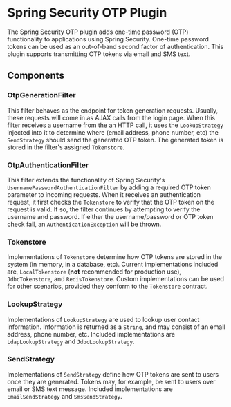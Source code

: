 # Spring Security OTP Plugin

The Spring Security OTP plugin adds one-time password (OTP) functionality to applications using Spring Security.  One-time password tokens can be used as an out-of-band second factor of authentication.  This plugin supports transmitting OTP tokens via email and SMS text. 

## Components

### OtpGenerationFilter

This filter behaves as the endpoint for token generation requests.  Usually, these requests will come in as AJAX calls from the login page.  When this filter receives a username from the an HTTP call, it uses the `LookupStrategy` injected into it to determine where (email address, phone number, etc) the `SendStrategy` should send the generated OTP token.  The generated token is stored in the filter's assigned `Tokenstore`.

### OtpAuthenticationFilter

This filter extends the functionality of Spring Security's `UsernamePasswordAuthenticationFilter` by adding a required OTP token parameter to incoming requests.  When it receives an authentication request, it first checks the `Tokenstore` to verify that the OTP token on the request is valid.  If so, the filter continues by attempting to verify the username and password.  If either the username/password or OTP token check fail, an `AuthenticationException` will be thrown.

### Tokenstore

Implementations of `Tokenstore` determine how OTP tokens are stored in the system (in memory, in a database, etc).  Current implementations included are, `LocalTokenstore` (**not** recommended for production use), `JdbcTokenstore`, and `RedisTokenstore`.  Custom implementations can be used for other scenarios, provided they conform to the `Tokenstore` contract.

### LookupStrategy

Implementations of `LookupStrategy` are used to lookup user contact information.  Information is returned as a `String`, and may consist of an email address, phone number, etc.  Included implementations are `LdapLookupStrategy` and `JdbcLookupStrategy`.

### SendStrategy

Implementations of `SendStrategy` define how OTP tokens are sent to users once they are generated.  Tokens may, for example, be sent to users over email or SMS text message.  Included implementations are `EmailSendStrategy` and `SmsSendStrategy`.
